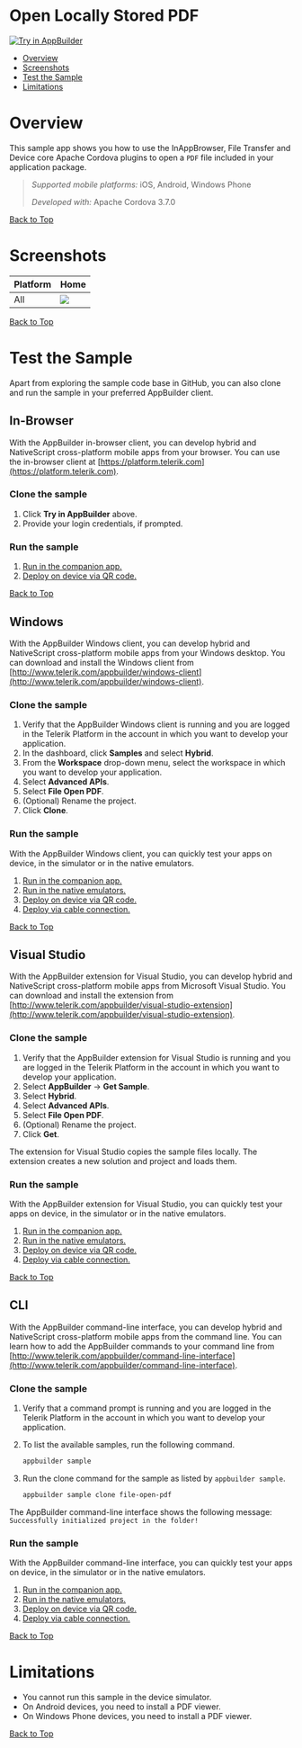 Open Locally Stored PDF
====================
<a href="https://platform.telerik.com/#appbuilder/clone/https%3A%2F%2Fgithub.com%2FIcenium%2Fsample-file-open-pdf" target="_blank"><img src="http://docs.telerik.com/platform/samples/images/try-in-appbuilder.png" alt="Try in AppBuilder" title="Try in AppBuilder" /></a>  

<a id="top"></a>
* [Overview](#overview)
* [Screenshots](#screenshots)
* [Test the Sample](#test-the-sample)
* [Limitations](#limitations)

# Overview

This sample app shows you how to use the InAppBrowser, File Transfer and Device core Apache Cordova plugins to open a `PDF` file included in your application package. 

> *Supported mobile platforms:* iOS, Android, Windows Phone
>
> *Developed with:* Apache Cordova 3.7.0

[Back to Top](#top)

# Screenshots

Platform | Home
---|---
All | ![](https://raw.githubusercontent.com/Icenium/sample-file-open-pdf/master/screenshots/home.png)

[Back to Top](#top)

# Test the Sample

Apart from exploring the sample code base in GitHub, you can also clone and run the sample in your preferred AppBuilder client.

## In-Browser

With the AppBuilder in-browser client, you can develop hybrid and NativeScript cross-platform mobile apps from your browser. You can use the in-browser client at [https://platform.telerik.com](https://platform.telerik.com).

### Clone the sample

1. Click **Try in AppBuilder** above.
1. Provide your login credentials, if prompted.

### Run the sample

1. [Run in the companion app.][companion]
1. [Deploy on device via QR code.][QR code]

[Back to Top](#top)

## Windows

With the AppBuilder Windows client, you can develop hybrid and NativeScript cross-platform mobile apps from your Windows desktop. You can download and install the Windows client from [http://www.telerik.com/appbuilder/windows-client](http://www.telerik.com/appbuilder/windows-client).

### Clone the sample

1. Verify that the AppBuilder Windows client is running and you are logged in the Telerik Platform in the account in which you want to develop your application.
1. In the dashboard, click **Samples** and select **Hybrid**.
1. From the **Workspace** drop-down menu, select the workspace in which you want to develop your application.
1. Select **Advanced APIs**.
1. Select **File Open PDF**.
1. (Optional) Rename the project.
1. Click **Clone**.

### Run the sample

With the AppBuilder Windows client, you can quickly test your apps on device, in the simulator or in the native emulators.

1. [Run in the companion app.][companion]
1. [Run in the native emulators.][emulators]
1. [Deploy on device via QR code.][QR code]
1. [Deploy via cable connection.][USB deploy]

[Back to Top](#top)

## Visual Studio

With the AppBuilder extension for Visual Studio, you can develop hybrid and NativeScript cross-platform mobile apps from Microsoft Visual Studio. You can download and install the extension from [http://www.telerik.com/appbuilder/visual-studio-extension](http://www.telerik.com/appbuilder/visual-studio-extension).

### Clone the sample

1. Verify that the AppBuilder extension for Visual Studio is running and you are logged in the Telerik Platform in the account in which you want to develop your application.
1. Select **AppBuilder** &#8594; **Get Sample**.
1. Select **Hybrid**.
1. Select **Advanced APIs**.
1. Select **File Open PDF**.
1. (Optional) Rename the project.
1. Click **Get**.

The extension for Visual Studio copies the sample files locally. The extension creates a new solution and project and loads them.

### Run the sample

With the AppBuilder extension for Visual Studio, you can quickly test your apps on device, in the simulator or in the native emulators.

1. [Run in the companion app.][companion]
1. [Run in the native emulators.][emulators]
1. [Deploy on device via QR code.][QR code]
1. [Deploy via cable connection.][USB deploy]

[Back to Top](#top)

## CLI

With the AppBuilder command-line interface, you can develop hybrid and NativeScript cross-platform mobile apps from the command line. You can learn how to add the AppBuilder commands to your command line from [http://www.telerik.com/appbuilder/command-line-interface](http://www.telerik.com/appbuilder/command-line-interface).

### Clone the sample

1. Verify that a command prompt is running and you are logged in the Telerik Platform in the account in which you want to develop your application.
1. To list the available samples, run the following command.

	```bash
	appbuilder sample
	```
1. Run the clone command for the sample as listed by `appbuilder sample`.
	
	```bash
	appbuilder sample clone file-open-pdf
	```

The AppBuilder command-line interface shows the following message: `Successfully initialized project in the folder!`

### Run the sample

With the AppBuilder command-line interface, you can quickly test your apps on device, in the simulator or in the native emulators.

1. [Run in the companion app.][companion]
1. [Run in the native emulators.][emulators]
1. [Deploy on device via QR code.][QR code]
1. [Deploy via cable connection.][USB deploy]

[Back to Top](#top)

# Limitations

* You cannot run this sample in the device simulator.
* On Android devices, you need to install a PDF viewer.
* On Windows Phone devices, you need to install a PDF viewer.

[Back to Top](#top)

[companion]: http://docs.telerik.com/platform/appbuilder/testing-your-app/running-on-devices/run-companion/using-appbuilder-companion-app
[QR code]: http://docs.telerik.com/platform/appbuilder/testing-your-app/running-on-devices/deploy-remote
[USB deploy]: http://docs.telerik.com/platform/appbuilder/testing-your-app/running-on-devices/running-on-connected-devices/deploy-connected
[emulators]: http://docs.telerik.com/platform/appbuilder/testing-your-app/running-in-emulators/native-emulators
